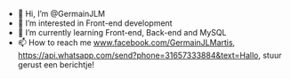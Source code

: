 - 👋 Hi, I’m @GermainJLM
- 👀 I’m interested in Front-end development
- 🌱 I’m currently learning Front-end, Back-end and MySQL
- 📫 How to reach me www.facebook.com/GermainJLMartis, https://api.whatsapp.com/send?phone=31657333884&text=Hallo, stuur gerust een berichtje!

<!---
GermainJLM/GermainJLM is a ✨ special ✨ repository because its `README.md` (this file) appears on your GitHub profile.
You can click the Preview link to take a look at your changes.
--->

